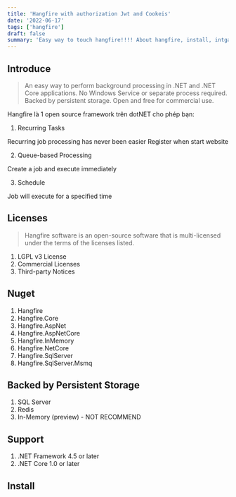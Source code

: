 ```yaml
---
title: 'Hangfire with authorization Jwt and Cookeis'
date: '2022-06-17'
tags: ['hangfire']
draft: false
summary: 'Easy way to touch hangfire!!!! About hangfire, install, intgate dashboard + authen'
---
```


## Introduce

> An easy way to perform background processing in .NET and .NET Core applications. No Windows Service or separate process required. Backed by persistent storage. Open and free for commercial use.

Hangfire là 1 open source framework trên dotNET cho phép bạn:
1. Recurring Tasks

Recurring job processing has never been easier
Register when start website

2. Queue-based Processing

Create a job and execute immediately

3. Schedule

Job will execute for a specified time

## Licenses

> Hangfire software is an open-source software that is multi-licensed under the terms of the licenses listed.

1. LGPL v3 License
2. Commercial Licenses
3. Third-party Notices 

## Nuget

1. Hangfire
2. Hangfire.Core
3. Hangfire.AspNet
4. Hangfire.AspNetCore
5. Hangfire.InMemory
6. Hangfire.NetCore
7. Hangfire.SqlServer
8. Hangfire.SqlServer.Msmq


## Backed by Persistent Storage

1. SQL Server
2. Redis
3. In-Memory (preview) - NOT RECOMMEND

## Support

1. .NET Framework 4.5 or later
2. .NET Core 1.0 or later

## Install 